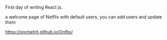 First day of writing React js. 

a welcome page of Netflix with default users, you can add users and update them

https://onchetrit.github.io/Onflix/
